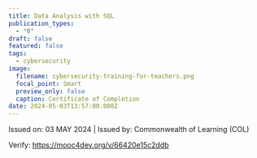 ```yaml
---
title: Data Analysis with SQL
publication_types:
  - "0"
draft: false
featured: false
tags:
  - cybersecurity
image:
  filename: cybersecurity-training-for-teachers.png
  focal_point: Smart
  preview_only: false
  caption: Certificate of Completion
date: 2024-05-03T13:57:00.000Z
---
```

Issued on: 03 MAY 2024 | Issued by: Commonwealth of Learning (COL)

Verify: https://mooc4dev.org/v/66420e15c2ddb
